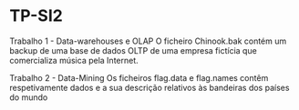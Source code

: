 # TP-SI2
Trabalho 1 - Data-warehouses e OLAP
O ficheiro Chinook.bak contém um backup de uma base de dados OLTP de uma empresa fictícia que 
comercializa música pela Internet.

Trabalho 2 - Data-Mining
Os ficheiros flag.data e flag.names contêm respetivamente dados e a sua descrição relativos às 
bandeiras dos países do mundo
